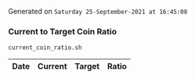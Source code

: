 Generated on `Saturday 25-September-2021 at 16:45:08`

### Current to Target Coin Ratio
`current_coin_ratio.sh`

Date|Current|Target|Ratio
---|---|---|---
